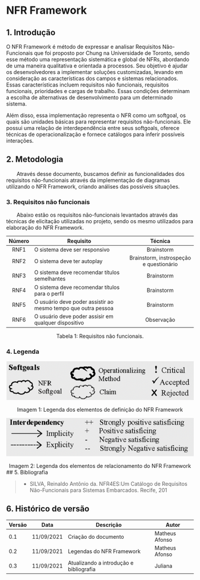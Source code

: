 # NFR Framework

## 1. Introdução
O NFR Framework é método de expressar e analisar Requisitos Não-Funcionais que foi proposto por Chung na Universidade de Toronto, sendo esse método uma representação sistemática e global de NFRs, abordando de uma maneira qualitativa e orientada a processos. Seu objetivo é ajudar os desenvolvedores a implementar soluções customizadas, levando em consideração as características dos campos e sistemas relacionados. Essas características incluem requisitos não funcionais, requisitos funcionais, prioridades e cargas de trabalho. Essas condições determinam a escolha de alternativas de desenvolvimento para um determinado sistema.

Além disso, essa implementação representa o NFR como um softgoal, os quais são unidades básicas para representar requisitos não-funcionais. Ele possui uma relação de interdependência entre seus softgoals, oferece técnicas de operacionalização e fornece catálogos para inferir possíveis interações.

## 2. Metodologia
&emsp;&emsp;Através desse documento, buscamos definir as funcionalidades dos requisitos não-funcionais através da implementação de diagramas utilizando o NFR Framework, criando análises das possíveis situações.

### 3. Requisitos não funcionais
&emsp;&emsp;Abaixo estão os requisitos não-funcionais levantados através das técnicas de elicitação utilizadas no projeto, sendo os mesmo utilizados para elaboração do NFR Framework.
<center>

| Número | Requisito | Técnica        |
| :------: | ---------- | :---------------------------------------------------: |
| RNF1 | O sistema deve ser responsivo | Brainstorm |
| RNF2 | O sistema deve ter autoplay | Brainstorm, instrospeção e questionário |
| RNF3 | O sistema deve recomendar títulos semelhantes | Brainstorm |
| RNF4 | O sistema deve recomendar títulos para o perfil | Brainstorm |
| RNF5 | O usuário deve poder assistir ao mesmo tempo que outra pessoa | Brainstorm |
| RNF6 | O usuário deve poder assisir em qualquer dispositivo | Observação |

<figcaption>Tabela 1: Requisitos não funcionais.</figcaption>

</center>

### 4. Legenda
<center>

![nfr](../assets/nfr/nfr_guide.png)
<figcaption>Imagem 1: Legenda dos elementos de definição do NFR Framework</figcaption>

![nfr](../assets/nfr/nfr_line_guide.png)
<figcaption>Imagem 2: Legenda dos elementos de relacionamento do NFR Framework</figcaption>

</center>
## 5. Bibliografia

> - SILVA, Reinaldo Antônio da. NFR4ES:Um Catálogo de Requisitos Não-Funcionais para Sistemas Embarcados. Recife, 201

## 6. Histórico de versão

| Versão | Data       | Descrição                      | Autor          |
| ------ | ---------- | ------------------------------ | -------------  |
| 0.1    | 11/09/2021 | Criação do documento           | Matheus Afonso |
| 0.2    | 11/09/2021 | Legendas do NFR Framework      | Matheus Afonso |
| 0.3    | 11/09/2021 | Atualizando a introdução e bibliografia | Juliana |